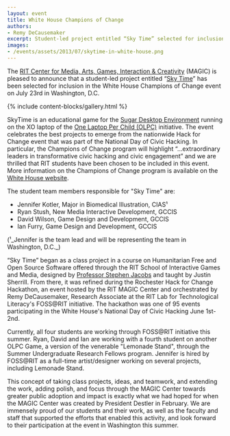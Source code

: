 ```yaml
---
layout: event
title: White House Champions of Change
authors:
- Remy DeCausemaker
excerpt: Student-led project entitled “Sky Time” selected for inclusion in the White House Champions of Change event on July 23rd, 2013 in Washington, D.C.
images:
- /events/assets/2013/07/skytime-in-white-house.png
---
```


The [RIT Center for Media, Arts, Games, Interaction & Creativity](https://www.rit.edu/magic/) (MAGIC) is pleased to announce that a student-led project entitled “[Sky Time](/projects/skytime)” has been selected for inclusion in the White House Champions of Change event on July 23rd in Washington, D.C.

{% include content-blocks/gallery.html %}

SkyTime is an educational game for the [Sugar Desktop Environment](https://sugarlabs.org/) running on the XO laptop of the [One Laptop Per Child (OLPC)](https://web.archive.org/web/20191221235809/http://one.laptop.org/about/mission) initiative.
The event celebrates the best projects to emerge from the nationwide Hack for Change event that was part of the National Day of Civic Hacking.
In particular, the Champions of Change program will highlight “…extraordinary leaders in transformative civic hacking and civic engagement” and we are thrilled that RIT students have been chosen to be included in this event.
More information on the Champions of Change program is available on the [White House website](https://web.archive.org/web/20130728184044/http://www.whitehouse.gov/champions).

The student team members responsible for "Sky Time" are:

* Jennifer Kotler, Major in Biomedical Illustration, CIAS¹
* Ryan Stush, New Media Interactive Development, GCCIS
* David Wilson, Game Design and Development, GCCIS
* Ian Furry, Game Design and Development, GCCIS

(¹_Jennifer is the team lead and will be representing the team in Washington, D.C._)

“Sky Time” began as a class project in a course on Humanitarian Free and Open Source Software offered through the RIT School of Interactive Games and Media, designed by [Professor Stephen Jacobs](https://www.rit.edu/directory/sxjics-stephen-jacobs) and taught by Justin Sherrill.
From there, it was refined during the Rochester Hack for Change Hackathon, an event hosted by the RIT MAGIC Center and orchestrated by Remy DeCausemaker, Research Associate at the RIT Lab for Technological Literacy's FOSS@RIT initiative.
The hackathon was one of 95 events participating in the White House's National Day of Civic Hacking June 1st-2nd.

Currently, all four students are working through FOSS@RIT initiative this summer.
Ryan, David and Ian are working with a fourth student on another OLPC Game, a version of the venerable "Lemonade Stand", through the Summer Undergraduate Research Fellows program.
Jennifer is hired by FOSS@RIT as a full-time artist/designer working on several projects, including Lemonade Stand.

This concept of taking class projects, ideas, and teamwork, and extending the work, adding polish, and focus through the MAGIC Center towards greater public adoption and impact is exactly what we had hoped for when the MAGIC Center was created by President Destler in February.
We are immensely proud of our students and their work, as well as the faculty and staff that supported the efforts that enabled this activity, and look forward to their participation at the event in Washington this summer.
